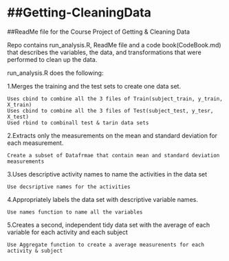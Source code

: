 ##Getting-CleaningData
====================
##ReadMe file for the Course Project of Getting & Cleaning Data

Repo contains run_analysis.R, ReadMe file and a code book(CodeBook.md) that describes the variables, the data, and transformations that were performed to clean up the data.

run_analysis.R does the following:

1.Merges the training and the test sets to create one data set.

	Uses cbind to combine all the 3 files of Train(subject_train, y_train, X_train)
	Uses cbind to combine all the 3 files of Test(subject_test, y_tesr, X_test)
	Used rbind to combinall test & tarin data sets
	
2.Extracts only the measurements on the mean and standard deviation for each measurement. 
	
	Create a subset of Datafrmae that contain mean and standard deviation measurements

3.Uses descriptive activity names to name the activities in the data set

	Use decsriptive names for the activities

4.Appropriately labels the data set with descriptive variable names. 

	Use names function to name all the variables

5.Creates a second, independent tidy data set with the average of each variable for each activity and each subject

	Use Aggregate function to create a average measurenents for each activity & subject
